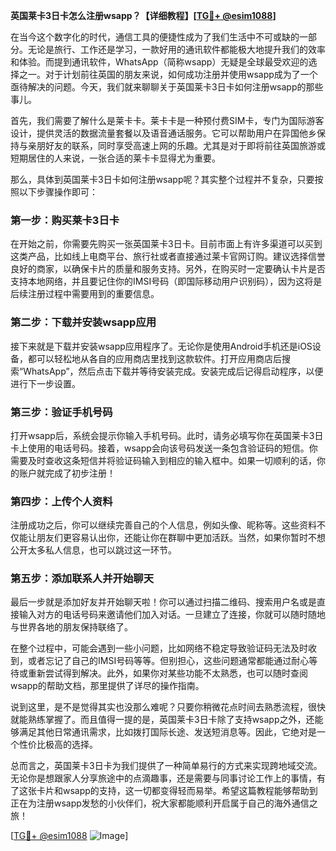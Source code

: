 **英国莱卡3日卡怎么注册wsapp？【详细教程】[[TG💪+ @esim1088](https://t.me/s/esim1088)]**

在当今这个数字化的时代，通信工具的便捷性成为了我们生活中不可或缺的一部分。无论是旅行、工作还是学习，一款好用的通讯软件都能极大地提升我们的效率和体验。而提到通讯软件，WhatsApp（简称wsapp）无疑是全球最受欢迎的选择之一。对于计划前往英国的朋友来说，如何成功注册并使用wsapp成为了一个亟待解决的问题。今天，我们就来聊聊关于英国莱卡3日卡如何注册wsapp的那些事儿。

首先，我们需要了解什么是莱卡卡。莱卡卡是一种预付费SIM卡，专门为国际游客设计，提供灵活的数据流量套餐以及语音通话服务。它可以帮助用户在异国他乡保持与亲朋好友的联系，同时享受高速上网的乐趣。尤其是对于即将前往英国旅游或短期居住的人来说，一张合适的莱卡卡显得尤为重要。

那么，具体到英国莱卡3日卡如何注册wsapp呢？其实整个过程并不复杂，只要按照以下步骤操作即可：

### 第一步：购买莱卡3日卡

在开始之前，你需要先购买一张英国莱卡3日卡。目前市面上有许多渠道可以买到这类产品，比如线上电商平台、旅行社或者直接通过莱卡官网订购。建议选择信誉良好的商家，以确保卡片的质量和服务支持。另外，在购买时一定要确认卡片是否支持本地网络，并且要记住你的IMSI号码（即国际移动用户识别码），因为这将是后续注册过程中需要用到的重要信息。

### 第二步：下载并安装wsapp应用

接下来就是下载并安装wsapp应用程序了。无论你是使用Android手机还是iOS设备，都可以轻松地从各自的应用商店里找到这款软件。打开应用商店后搜索“WhatsApp”，然后点击下载并等待安装完成。安装完成后记得启动程序，以便进行下一步设置。

### 第三步：验证手机号码

打开wsapp后，系统会提示你输入手机号码。此时，请务必填写你在英国莱卡3日卡上使用的电话号码。接着，wsapp会向该号码发送一条包含验证码的短信。你需要及时查收这条短信并将验证码输入到相应的输入框中。如果一切顺利的话，你的账户就完成了初步注册！

### 第四步：上传个人资料

注册成功之后，你可以继续完善自己的个人信息，例如头像、昵称等。这些资料不仅能让朋友们更容易认出你，还能让你在群聊中更加活跃。当然，如果你暂时不想公开太多私人信息，也可以跳过这一环节。

### 第五步：添加联系人并开始聊天

最后一步就是添加好友并开始聊天啦！你可以通过扫描二维码、搜索用户名或是直接输入对方的电话号码来邀请他们加入对话。一旦建立了连接，你就可以随时随地与世界各地的朋友保持联络了。

在整个过程中，可能会遇到一些小问题，比如网络不稳定导致验证码无法及时收到，或者忘记了自己的IMSI号码等等。但别担心，这些问题通常都能通过耐心等待或重新尝试得到解决。此外，如果你对某些功能不太熟悉，也可以随时查阅wsapp的帮助文档，那里提供了详尽的操作指南。

说到这里，是不是觉得其实也没那么难呢？只要你稍微花点时间去熟悉流程，很快就能熟练掌握了。而且值得一提的是，英国莱卡3日卡除了支持wsapp之外，还能够满足其他日常通讯需求，比如拨打国际长途、发送短消息等。因此，它绝对是一个性价比极高的选择。

总而言之，英国莱卡3日卡为我们提供了一种简单易行的方式来实现跨地域交流。无论你是想跟家人分享旅途中的点滴趣事，还是需要与同事讨论工作上的事情，有了这张卡片和wsapp的支持，这一切都变得轻而易举。希望这篇教程能够帮助到正在为注册wsapp发愁的小伙伴们，祝大家都能顺利开启属于自己的海外通信之旅！

[[TG💪+ @esim1088](https://t.me/s/esim1088) ![Image](https://i.postimg.cc/4NQfJmqS/Snipaste-2025-05-13-00-14-12.png)]